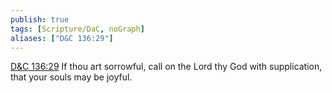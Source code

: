 ```yaml
---
publish: true
tags: [Scripture/DaC, noGraph]
aliases: ["D&C 136:29"]
---
```

[D&C 136:29](https://churchofjesuschrist.org/study/scriptures/dc-testament/dc/136?lang=eng&id=p29#p29) If thou art sorrowful, call on the Lord thy God with supplication, that your souls may be joyful.

